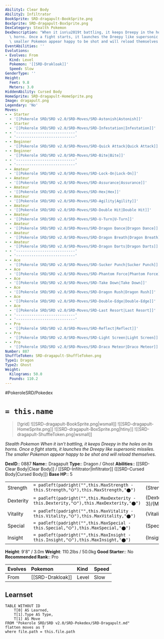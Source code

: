 ```yaml
---
Ability1: Clear Body
Ability2: Infiltrator
BookSprite: SRD-dragapult-BookSprite.png
BoxSprite: SRD-dragapult-BoxSprite.png
DexCategory: Stealth Pokemon
DexDescription: "When it isn\u2019t battling, it keeps Dreepy in the holes on its\
  \ horns. Once a fight starts, it launches the Dreepy like supersonic missiles. The\
  \ smaller Pokemon appear happy to be shot and will reload themselves."
EventAbilities: ''
Evolutions:
- Evolves: From
  Kind: Level
  Pokemon: '[[SRD-Drakloak]]'
  Speed: Slow
GenderType: ''
Height:
  Feet: 9.8
  Meters: 3.0
HiddenAbility: Cursed Body
HomeSprite: SRD-dragapult-HomeSprite.png
Image: dragapult.png
Legendary: 'No'
Moves:
- - Starter
  - '[[Pokerole SRD/SRD v2.0/SRD-Moves/SRD-Astonish|Astonish]]'
- - Starter
  - '[[Pokerole SRD/SRD v2.0/SRD-Moves/SRD-Infestation|Infestation]]'
- - '---------------------------'
  - '---------------------------'
- - Beginner
  - '[[Pokerole SRD/SRD v2.0/SRD-Moves/SRD-Quick Attack|Quick Attack]]'
- - Beginner
  - '[[Pokerole SRD/SRD v2.0/SRD-Moves/SRD-Bite|Bite]]'
- - '---------------------------'
  - '---------------------------'
- - Amateur
  - '[[Pokerole SRD/SRD v2.0/SRD-Moves/SRD-Lock-On|Lock-On]]'
- - Amateur
  - '[[Pokerole SRD/SRD v2.0/SRD-Moves/SRD-Assurance|Assurance]]'
- - Amateur
  - '[[Pokerole SRD/SRD v2.0/SRD-Moves/SRD-Hex|Hex]]'
- - Amateur
  - '[[Pokerole SRD/SRD v2.0/SRD-Moves/SRD-Agility|Agility]]'
- - Amateur
  - '[[Pokerole SRD/SRD v2.0/SRD-Moves/SRD-Double Hit|Double Hit]]'
- - Amateur
  - '[[Pokerole SRD/SRD v2.0/SRD-Moves/SRD-U-Turn|U-Turn]]'
- - Amateur
  - '[[Pokerole SRD/SRD v2.0/SRD-Moves/SRD-Dragon Dance|Dragon Dance]]'
- - Amateur
  - '[[Pokerole SRD/SRD v2.0/SRD-Moves/SRD-Dragon Breath|Dragon Breath]]'
- - Amateur
  - '[[Pokerole SRD/SRD v2.0/SRD-Moves/SRD-Dragon Darts|Dragon Darts]]'
- - '---------------------------'
  - '---------------------------'
- - Ace
  - '[[Pokerole SRD/SRD v2.0/SRD-Moves/SRD-Sucker Punch|Sucker Punch]]'
- - Ace
  - '[[Pokerole SRD/SRD v2.0/SRD-Moves/SRD-Phantom Force|Phantom Force]]'
- - Ace
  - '[[Pokerole SRD/SRD v2.0/SRD-Moves/SRD-Take Down|Take Down]]'
- - Ace
  - '[[Pokerole SRD/SRD v2.0/SRD-Moves/SRD-Dragon Rush|Dragon Rush]]'
- - Ace
  - '[[Pokerole SRD/SRD v2.0/SRD-Moves/SRD-Double-Edge|Double-Edge]]'
- - Ace
  - '[[Pokerole SRD/SRD v2.0/SRD-Moves/SRD-Last Resort|Last Resort]]'
- - '---------------------------'
  - '---------------------------'
- - Pro
  - '[[Pokerole SRD/SRD v2.0/SRD-Moves/SRD-Reflect|Reflect]]'
- - Pro
  - '[[Pokerole SRD/SRD v2.0/SRD-Moves/SRD-Light Screen|Light Screen]]'
- - Pro
  - '[[Pokerole SRD/SRD v2.0/SRD-Moves/SRD-Draco Meteor|Draco Meteor]]'
Number: 887
ShuffleToken: SRD-dragapult-ShuffleToken.png
Type1: Dragon
Type2: Ghost
Weight:
  Kilograms: 50.0
  Pounds: 110.2
---
```


#PokeroleSRD/Pokedex

# `= this.name`

> [!grid]
> ![[SRD-dragapult-BookSprite.png|wsmall]]
> ![[SRD-dragapult-HomeSprite.png]]
> ![[SRD-dragapult-BoxSprite.png|htiny]]
> ![[SRD-dragapult-ShuffleToken.png|wsmall]]


*Stealth Pokemon*
*When it isn’t battling, it keeps Dreepy in the holes on its horns. Once a fight starts, it launches the Dreepy like supersonic missiles. The smaller Pokemon appear happy to be shot and will reload themselves.*

**DexID**:: 0887
**Name**:: Dragapult
**Type**:: Dragon / Ghost
**Abilities**:: [[SRD-Clear Body|Clear Body]] / [[SRD-Infiltrator|Infiltrator]] ([[SRD-Cursed Body|Cursed Body]])
**Base HP**:: 5

|           |                                                                                        |                                          |
| --------- | -------------------------------------------------------------------------------------- | ---------------------------------------- |
| Strength  | `= padleft(padright("",this.MaxStrength - this.Strength,"⭘"),this.MaxStrength,"⬤")`    | (Strength::3)/(MaxStrength::7)   |
| Dexterity | `= padleft(padright("",this.MaxDexterity - this.Dexterity,"⭘"),this.MaxDexterity,"⬤")` | (Dexterity:: 3)/(MaxDexterity::7) |
| Vitality  | `= padleft(padright("",this.MaxVitality - this.Vitality,"⭘"),this.MaxVitality,"⬤")`    | (Vitality::2)/(MaxVitality::5)   |
| Special   | `= padleft(padright("",this.MaxSpecial - this.Special,"⭘"),this.MaxSpecial,"⬤")`       | (Special::3)/(MaxSpecial::6)     |
| Insight   | `= padleft(padright("",this.MaxInsight - this.Insight,"⭘"),this.MaxInsight,"⬤")`       | (Insight::2)/(MaxInsight::5)     |

**Height**: 9'8" / 3.0m
**Weight**: 110.2lbs / 50.0kg
**Good Starter**:: No
**Recommended Rank**:: Pro

| Evolves   | Pokemon          | Kind   | Speed   |
|:----------|:-----------------|:-------|:--------|
| From      | [[SRD-Drakloak]] | Level  | Slow    |

## Learnset

```dataview
TABLE WITHOUT ID
    T[0] AS Learned,
    T[1].Type AS Type,
    T[1] AS Move
FROM "Pokerole SRD/SRD v2.0/SRD-Pokedex/SRD-Dragapult.md"
flatten moves as T
where file.path = this.file.path
```
